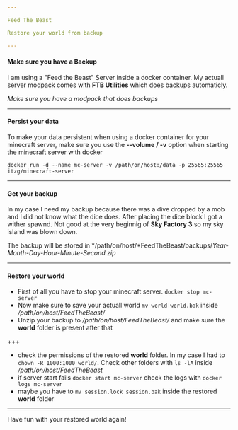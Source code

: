 ```yaml
--- 

Feed The Beast 

Restore your world from backup

---
```


#### Make sure you have a Backup

I am using a "Feed the Beast" Server inside a docker container. My actuall server modpack comes with **FTB Utilities** which does backups automaticly.

*Make sure you have a modpack that does backups*

---

#### Persist your data

To make your data persistent when using a docker container for your minecraft server, make sure you use the **--volume / -v** option when starting the minecraft server with docker

```
docker run -d --name mc-server -v /path/on/host:/data -p 25565:25565 itzg/minecraft-server
```
---

#### Get your backup

In my case I need my backup because there was a dive dropped by a mob and I did not know what the dice does. After placing the dice block I got a wither spawnd. Not good at the very beginnig of **Sky Factory 3** so my sky island was blown down.

The backup will be stored in */path/on/host/*FeedTheBeast/backups/*Year-Month-Day-Hour-Minute-Second.zip*

---

#### Restore your world

- First of all you have to stop your minecraft server. `docker stop mc-server`
- Now make sure to save your actuall world `mv world world.bak` inside */path/on/host/FeedTheBeast/*
- Unzip your backup to */path/on/host/FeedTheBeast/* and make sure the **world** folder is present after that

+++

- check the permissions of the restored **world** folder. In my case I had to `chown -R 1000:1000 world/`. Check other folders with `ls -lA` inside */path/on/host/FeedTheBeast*
- if server start fails `docker start mc-server` check the logs with `docker logs mc-server`
- maybe you have to `mv session.lock session.bak` inside the restored **world** folder

---

Have fun with your restored world again!
